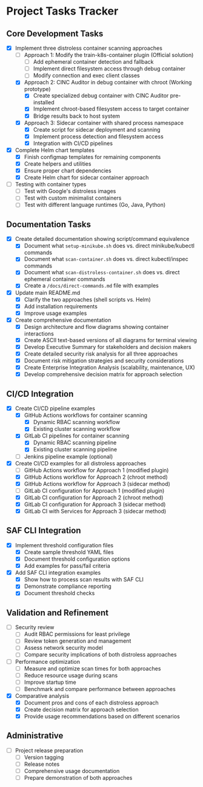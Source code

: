 # Project Tasks Tracker

## Core Development Tasks

- [x] Implement three distroless container scanning approaches
  - [ ] Approach 1: Modify the train-k8s-container plugin (Official solution)
    - [ ] Add ephemeral container detection and fallback
    - [ ] Implement direct filesystem access through debug container
    - [ ] Modify connection and exec client classes
  - [x] Approach 2: CINC Auditor in debug container with chroot (Working prototype)
    - [x] Create specialized debug container with CINC Auditor pre-installed
    - [x] Implement chroot-based filesystem access to target container
    - [x] Bridge results back to host system
  - [x] Approach 3: Sidecar container with shared process namespace
    - [x] Create script for sidecar deployment and scanning
    - [x] Implement process detection and filesystem access
    - [x] Integration with CI/CD pipelines

- [x] Complete Helm chart templates
  - [x] Finish configmap templates for remaining components
  - [x] Create helpers and utilities
  - [x] Ensure proper chart dependencies
  - [x] Create Helm chart for sidecar container approach

- [ ] Testing with container types
  - [ ] Test with Google's distroless images
  - [ ] Test with custom minimalist containers
  - [ ] Test with different language runtimes (Go, Java, Python)

## Documentation Tasks

- [x] Create detailed documentation showing script/command equivalence
  - [x] Document what `setup-minikube.sh` does vs. direct minikube/kubectl commands
  - [x] Document what `scan-container.sh` does vs. direct kubectl/inspec commands
  - [x] Document what `scan-distroless-container.sh` does vs. direct ephemeral container commands
  - [x] Create a `/docs/direct-commands.md` file with examples

- [x] Update main README.md
  - [x] Clarify the two approaches (shell scripts vs. Helm)
  - [x] Add installation requirements
  - [x] Improve usage examples

- [x] Create comprehensive documentation
  - [x] Design architecture and flow diagrams showing container interactions
  - [x] Create ASCII text-based versions of all diagrams for terminal viewing
  - [x] Develop Executive Summary for stakeholders and decision makers
  - [x] Create detailed security risk analysis for all three approaches
  - [x] Document risk mitigation strategies and security considerations
  - [x] Create Enterprise Integration Analysis (scalability, maintenance, UX)
  - [x] Develop comprehensive decision matrix for approach selection

## CI/CD Integration

- [x] Create CI/CD pipeline examples
  - [x] GitHub Actions workflows for container scanning
    - [x] Dynamic RBAC scanning workflow
    - [x] Existing cluster scanning workflow
  - [x] GitLab CI pipelines for container scanning
    - [x] Dynamic RBAC scanning pipeline
    - [x] Existing cluster scanning pipeline
  - [ ] Jenkins pipeline example (optional)

- [x] Create CI/CD examples for all distroless approaches
  - [ ] GitHub Actions workflow for Approach 1 (modified plugin)
  - [x] GitHub Actions workflow for Approach 2 (chroot method)
  - [x] GitHub Actions workflow for Approach 3 (sidecar method)
  - [ ] GitLab CI configuration for Approach 1 (modified plugin)
  - [x] GitLab CI configuration for Approach 2 (chroot method)
  - [x] GitLab CI configuration for Approach 3 (sidecar method)
  - [x] GitLab CI with Services for Approach 3 (sidecar method)

## SAF CLI Integration

- [x] Implement threshold configuration files
  - [x] Create sample threshold YAML files
  - [x] Document threshold configuration options
  - [x] Add examples for pass/fail criteria

- [x] Add SAF CLI integration examples
  - [x] Show how to process scan results with SAF CLI
  - [x] Demonstrate compliance reporting
  - [x] Document threshold checks

## Validation and Refinement

- [ ] Security review
  - [ ] Audit RBAC permissions for least privilege
  - [ ] Review token generation and management
  - [ ] Assess network security model
  - [ ] Compare security implications of both distroless approaches

- [ ] Performance optimization
  - [ ] Measure and optimize scan times for both approaches
  - [ ] Reduce resource usage during scans
  - [ ] Improve startup time
  - [ ] Benchmark and compare performance between approaches

- [x] Comparative analysis
  - [x] Document pros and cons of each distroless approach
  - [x] Create decision matrix for approach selection
  - [x] Provide usage recommendations based on different scenarios

## Administrative

- [ ] Project release preparation
  - [ ] Version tagging
  - [ ] Release notes
  - [ ] Comprehensive usage documentation
  - [ ] Prepare demonstration of both approaches